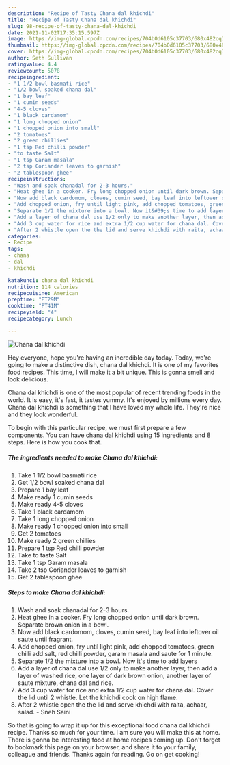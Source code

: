 ```yaml
---
description: "Recipe of Tasty Chana dal khichdi"
title: "Recipe of Tasty Chana dal khichdi"
slug: 98-recipe-of-tasty-chana-dal-khichdi
date: 2021-11-02T17:35:15.597Z
image: https://img-global.cpcdn.com/recipes/704b0d6105c37703/680x482cq70/chana-dal-khichdi-recipe-main-photo.jpg
thumbnail: https://img-global.cpcdn.com/recipes/704b0d6105c37703/680x482cq70/chana-dal-khichdi-recipe-main-photo.jpg
cover: https://img-global.cpcdn.com/recipes/704b0d6105c37703/680x482cq70/chana-dal-khichdi-recipe-main-photo.jpg
author: Seth Sullivan
ratingvalue: 4.4
reviewcount: 5078
recipeingredient:
- "1 1/2 bowl basmati rice"
- "1/2 bowl soaked chana dal"
- "1 bay leaf"
- "1 cumin seeds"
- "4-5 cloves"
- "1 black cardamom"
- "1 long chopped onion"
- "1 chopped onion into small"
- "2 tomatoes"
- "2 green chillies"
- "1 tsp Red chilli powder"
- "to taste Salt"
- "1 tsp Garam masala"
- "2 tsp Coriander leaves to garnish"
- "2 tablespoon ghee"
recipeinstructions:
- "Wash and soak chanadal for 2-3 hours."
- "Heat ghee in a cooker. Fry long chopped onion until dark brown. Separate brown onion in a bowl."
- "Now add black cardomom, cloves, cumin seed, bay leaf into leftover oil saute until fragrant."
- "Add chopped onion, fry until light pink, add chopped tomatoes, green chilli add salt, red chilli powder, garam masala and saute for 1 minute."
- "Separate 1/2 the mixture into a bowl. Now it&#39;s time to add layers"
- "Add a layer of chana dal use 1/2 only to make another layer, then add a layer of washed rice, one layer of dark brown onion, another layer of saute mixture, chana dal and rice."
- "Add 3 cup water for rice and extra 1/2 cup water for chana dal. Cover the lid until 2 whistle. Let the khichdi cook on high flame."
- "After 2 whistle open the the lid and serve khichdi with raita, achaar, salad. Sneh Saini"
categories:
- Recipe
tags:
- chana
- dal
- khichdi

katakunci: chana dal khichdi 
nutrition: 114 calories
recipecuisine: American
preptime: "PT29M"
cooktime: "PT41M"
recipeyield: "4"
recipecategory: Lunch

---
```



![Chana dal khichdi](https://img-global.cpcdn.com/recipes/704b0d6105c37703/680x482cq70/chana-dal-khichdi-recipe-main-photo.jpg)

Hey everyone, hope you're having an incredible day today. Today, we're going to make a distinctive dish, chana dal khichdi. It is one of my favorites food recipes. This time, I will make it a bit unique. This is gonna smell and look delicious.



Chana dal khichdi is one of the most popular of recent trending foods in the world. It is easy, it's fast, it tastes yummy. It's enjoyed by millions every day. Chana dal khichdi is something that I have loved my whole life. They're nice and they look wonderful.


To begin with this particular recipe, we must first prepare a few components. You can have chana dal khichdi using 15 ingredients and 8 steps. Here is how you cook that.

<!--inarticleads1-->

##### The ingredients needed to make Chana dal khichdi:

1. Take 1 1/2 bowl basmati rice
1. Get 1/2 bowl soaked chana dal
1. Prepare 1 bay leaf
1. Make ready 1 cumin seeds
1. Make ready 4-5 cloves
1. Take 1 black cardamom
1. Take 1 long chopped onion
1. Make ready 1 chopped onion into small
1. Get 2 tomatoes
1. Make ready 2 green chillies
1. Prepare 1 tsp Red chilli powder
1. Take to taste Salt
1. Take 1 tsp Garam masala
1. Take 2 tsp Coriander leaves to garnish
1. Get 2 tablespoon ghee




<!--inarticleads2-->

##### Steps to make Chana dal khichdi:

1. Wash and soak chanadal for 2-3 hours.
1. Heat ghee in a cooker. Fry long chopped onion until dark brown. Separate brown onion in a bowl.
1. Now add black cardomom, cloves, cumin seed, bay leaf into leftover oil saute until fragrant.
1. Add chopped onion, fry until light pink, add chopped tomatoes, green chilli add salt, red chilli powder, garam masala and saute for 1 minute.
1. Separate 1/2 the mixture into a bowl. Now it&#39;s time to add layers
1. Add a layer of chana dal use 1/2 only to make another layer, then add a layer of washed rice, one layer of dark brown onion, another layer of saute mixture, chana dal and rice.
1. Add 3 cup water for rice and extra 1/2 cup water for chana dal. Cover the lid until 2 whistle. Let the khichdi cook on high flame.
1. After 2 whistle open the the lid and serve khichdi with raita, achaar, salad. - Sneh Saini




So that is going to wrap it up for this exceptional food chana dal khichdi recipe. Thanks so much for your time. I am sure you will make this at home. There is gonna be interesting food at home recipes coming up. Don't forget to bookmark this page on your browser, and share it to your family, colleague and friends. Thanks again for reading. Go on get cooking!
